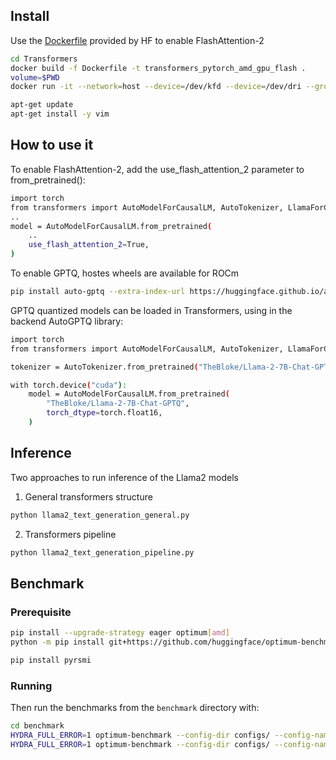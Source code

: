 ## Install
Use the [Dockerfile](https://github.com/huggingface/optimum-amd/blob/main/docker/transformers-pytorch-amd-gpu-flash/Dockerfile) provided by HF to enable FlashAttention-2
```bash
cd Transformers
docker build -f Dockerfile -t transformers_pytorch_amd_gpu_flash .
volume=$PWD
docker run -it --network=host --device=/dev/kfd --device=/dev/dri --group-add=video --ipc=host --cap-add=SYS_PTRACE --security-opt seccomp=unconfined -v $volume:/workspace --name transformer_amd transformers_pytorch_amd_gpu_flash:latest

apt-get update
apt-get install -y vim
```

## How to use it
To enable FlashAttention-2, add the use_flash_attention_2 parameter to from_pretrained():
```bash
import torch
from transformers import AutoModelForCausalLM, AutoTokenizer, LlamaForCausalLM
..
model = AutoModelForCausalLM.from_pretrained(
    ..
    use_flash_attention_2=True,
)
```
To enable GPTQ, hostes wheels are available for ROCm
```bash
pip install auto-gptq --extra-index-url https://huggingface.github.io/autogptq-index/whl/rocm561/
```
GPTQ quantized models can be loaded in Transformers, using in the backend AutoGPTQ library:
```bash
import torch
from transformers import AutoModelForCausalLM, AutoTokenizer, LlamaForCausalLM

tokenizer = AutoTokenizer.from_pretrained("TheBloke/Llama-2-7B-Chat-GPTQ")

with torch.device("cuda"):
    model = AutoModelForCausalLM.from_pretrained(
        "TheBloke/Llama-2-7B-Chat-GPTQ",
        torch_dtype=torch.float16,
    )
```

## Inference
Two approaches to run inference of the Llama2 models

1. General transformers structure
```bash
python llama2_text_generation_general.py
```

2. Transformers pipeline
```bash
python llama2_text_generation_pipeline.py
```

## Benchmark
### Prerequisite
```bash
pip install --upgrade-strategy eager optimum[amd]
python -m pip install git+https://github.com/huggingface/optimum-benchmark.git

pip install pyrsmi
```
### Running
Then run the benchmarks from the ```benchmark``` directory with:
```bash
cd benchmark
HYDRA_FULL_ERROR=1 optimum-benchmark --config-dir configs/ --config-name _base_ --multirun
HYDRA_FULL_ERROR=1 optimum-benchmark --config-dir configs/ --config-name fa2 --multirun
```

